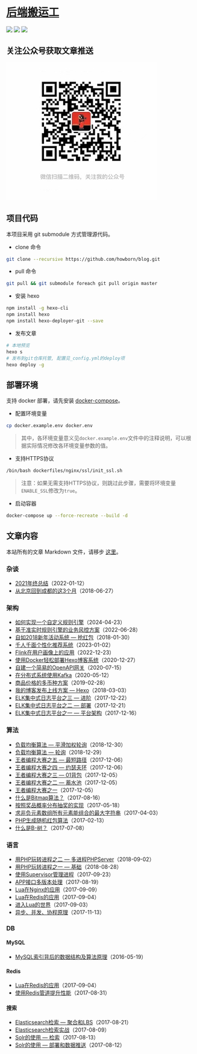 # [后端搬运工]()

[![](https://img.shields.io/github/issues/fan-haobai/blog.svg)](https://github.com/fan-haobai/blog/issues)  [![](https://img.shields.io/github/forks/fan-haobai/blog.svg)](https://github.com/fan-haobai/blog/network) [![](https://img.shields.io/github/stars/fan-haobai/blog.svg)](https://github.com/fan-haobai/blog/stargazers)

## 关注公众号获取文章推送

![公众号](https://github.com/howborn/blog/blob/master/source/wechat.jpeg)

## 项目代码

本项目采用 git submodule 方式管理源代码。

* clone 命令

```bash
git clone --recursive https://github.com/howborn/blog.git
```

* pull 命令

```bash
git pull && git submodule foreach git pull origin master
```

* 安装 hexo

```bash
npm install -g hexo-cli
npm install hexo
npm install hexo-deployer-git --save
```

* 发布文章

```bash
# 本地预览
hexo s
# 发布到git仓库托管, 配置见_config.yml的deploy项
hexo deploy -g
```

## 部署环境

支持 docker 部署，请先安装 [docker-compose](https://docs.docker.com/compose/)。

* 配置环境变量

```bash
cp docker.example.env docker.env
```

> 其中，各环境变量意义见`docker.example.env`文件中的注释说明，可以根据实际情况修改各环境变量参数的值。

* 支持HTTPS协议

```bash
/bin/bash dockerfiles/nginx/ssl/init_ssl.sh
```

> 注意：如果无需支持HTTPS协议，则跳过此步骤，需要将环境变量`ENABLE_SSL`修改为`true`。

* 启动容器

```bash
docker-compose up --force-recreate --build -d
```

## 文章内容

本站所有的文章 Markdown 文件，请移步 [这里](https://github.com/fan-haobai/blog/tree/master/source/_posts)。

### 杂谈

* [2021年终总结]()（2022-01-12）
* [从北京回到成都的这3个月](https://mp.weixin.qq.com/s/mTiNQg57SgFneAC46aaQig)（2018-06-27）

### 架构

* [如何实现一个自定义规则引擎](https://mp.weixin.qq.com/s/MZSLrfdXFR_iiZWmNk2Mgg)（2024-04-23）
* [基于准实时规则引擎的业务风控方案](https://mp.weixin.qq.com/s/ZW7bkd9JZudvK0YS5WmS9A)（2022-06-28）
* [自如2018新年活动系统 — 抢红包](https://mp.weixin.qq.com/s/VG_Wcxte8avnXzn4bPXiGA)（2018-01-30）
* [千人千面个性化推荐系统](https://mp.weixin.qq.com/s/FVs4Kfi_stQ9Yp_qgOv78g)（2023-01-02）
* [Flink在用户画像上的应用](https://mp.weixin.qq.com/s/VYjwbQ3vrepLkOJoH0xoIA)（2022-12-23）
* [使用Docker轻松部署Hexo博客系统](https://mp.weixin.qq.com/s/seUlg_CicwaEZE-BuJPaAQ)（2020-12-27）
* [自建一个简易的OpenAPI网关](https://mp.weixin.qq.com/s/QF585V8k0xqmwNGx3uggfw)（2020-07-15）
* [在分布式系统使用Kafka](https://mp.weixin.qq.com/s/2jiVvgCsBH4_AT1bj_6dUQ)（2020-05-12）
* [商品价格的多币种方案](https://mp.weixin.qq.com/s/-4-ZhWhGUr9jGCyZwQVrkw)（2019-02-28）
* [我的博客发布上线方案 — Hexo]()（2018-03-03）
* [ELK集中式日志平台之三 — 进阶](https://mp.weixin.qq.com/s/hMLjVx9JF7EPAYd5B94O3Q)（2017-12-22）
* [ELK集中式日志平台之二 — 部署](https://mp.weixin.qq.com/s/E3W48eVpRahLtFjsdb_xwA)（2017-12-21）
* [ELK集中式日志平台之一 — 平台架构](https://mp.weixin.qq.com/s/A-QZm2JTGP2BMCnh6kpjBg)（2017-12-16）

### 算法

* [负载均衡算法 — 平滑加权轮询](https://mp.weixin.qq.com/s/LmBra6oPihlqKXGtWv6yIQ)（2018-12-30）
* [负载均衡算法 — 轮询](https://mp.weixin.qq.com/s/tAeI27-IA5CnbKwavUUkLQ)（2018-12-29）
* [王者编程大赛之五 — 最短路径](https://mp.weixin.qq.com/s/BhyTTm3x2NnrFCpoyYA5Pw)（2017-12-06）
* [王者编程大赛之四 — 约瑟夫环](https://mp.weixin.qq.com/s/yOhZ_kzxBTDr0uKAH5_g5g)（2017-12-06）
* [王者编程大赛之三 — 01背包](https://mp.weixin.qq.com/s/xq2SRtXNls7Bii5OMiAapA)（2017-12-05）
* [王者编程大赛之二 — 蓄水池](https://mp.weixin.qq.com/s/VYrStSwxMOer5Ivq3t9PFA)（2017-12-05）
* [王者编程大赛之一](https://mp.weixin.qq.com/s/tuE_rEsWVwRh8bD9zPUFeg)（2017-12-05）
* [什么是Bitmap算法？]()（2017-08-16）
* [按照奖品概率分布抽奖的实现](https://mp.weixin.qq.com/s/W5ON6gJRiNFl1WHCPw-XMg)（2017-05-18）
* [求非负元素数组所有元素能组合的最大字符串](https://mp.weixin.qq.com/s/Es0OVVga9GpuABHOSTCyCA)（2017-04-03）
* [PHP生成随机红包算法]()（2017-02-13）
* [什么是B-树？]()（2017-07-08）

### 语言

* [用PHP玩转进程之二 — 多进程PHPServer](https://mp.weixin.qq.com/s/XrAV2BRUkx8o4tIaYWYdDA)（2018-09-02）
* [用PHP玩转进程之一 — 基础](https://mp.weixin.qq.com/s/_WPrbGRG7Fuk1RYNSoK7Eg)（2018-08-28）
* [使用Supervisor管理进程]()（2017-09-23）
* [APP接口多版本处理]()（2017-08-19）
* [Lua在Nginx的应用](https://mp.weixin.qq.com/s/dt_4FVcgRpMkwTSp7qy32w)（2017-09-09）
* [Lua在Redis的应用](https://mp.weixin.qq.com/s/-U13YRZ3yLVQW4jzzxPMoQ)（2017-09-04）
* [进入Lua的世界]()（2017-09-03）
* [异步、并发、协程原理]()（2017-11-13）

### DB

#### MySQL

* [MySQL索引背后的数据结构及算法原理]()（2016-05-19）

#### Redis

* [Lua在Redis的应用](https://mp.weixin.qq.com/s/-U13YRZ3yLVQW4jzzxPMoQ)（2017-09-04）
* [使用Redis管道提升性能](https://mp.weixin.qq.com/s/5Ak5ss0FnH-nhZ42m35hUg)（2017-08-31）

#### 搜索

* [Elasticsearch检索 — 聚合和LBS](https://mp.weixin.qq.com/s/JYmcsIZAsZM4UVhK7ni0sg)（2017-08-21）
* [Elasticsearch检索实战]()（2017-08-09）
* [Solr的使用 — 检索]()（2017-08-13）
* [Solr的使用 — 部署和数据推送]()（2017-08-12）


